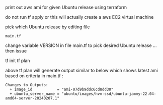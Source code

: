 
print out aws ami for given Ubuntu release using terraform

do not run     tf apply     or this will actually create a aws EC2 virtual machine

pick which    Ubuntu release   by editing file

    main.tf

change variable  VERSION  in file  main.tf to pick desired Ubuntu release ... then issue


tf init
tf plan  


above   tf plan    will generate output similar to below which shows latest ami based on criteria in main.tf :



    Changes to Outputs:
      + image_id           = "ami-07d9b9ddc6cd8dd30"
      + ubuntu_server_name = "ubuntu/images/hvm-ssd/ubuntu-jammy-22.04-amd64-server-20240207.1"


